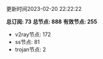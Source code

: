 更新时间2023-02-20 22:22:22

**总订阅: 73**
**总节点: 888**
**有效节点: 255**
- v2ray节点: 172
- ss节点: 81
- trojan节点: 2
